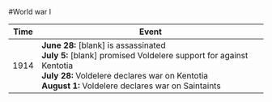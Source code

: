 #World war I

|Time|Event|
|---|---|
1914 | **June 28:** [blank] is assassinated<br/>**July 5:** [blank] promised Voldelere support for against Kentotia<br/>**July 28:** Voldelere declares war on Kentotia<br/>**August 1:** Voldelere declares war on Saintaints
